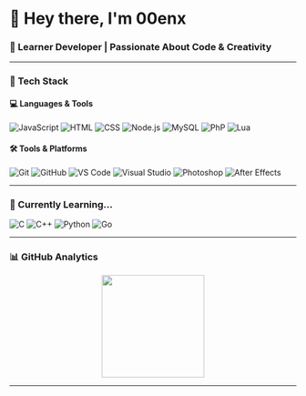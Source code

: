 # 👋 Hey there, I'm 00enx

### 🚀 Learner Developer | Passionate About Code & Creativity

---

### 🧠 Tech Stack 
#### 💻 Languages & Tools
![JavaScript](https://img.shields.io/badge/JavaScript-F7DF1E?style=for-the-badge&logo=javascript&logoColor=black)
![HTML](https://img.shields.io/badge/HTML-E34F26?style=for-the-badge&logo=html5&logoColor=white)
![CSS](https://img.shields.io/badge/CSS-1572B6?style=for-the-badge&logo=css3&logoColor=white)
![Node.js](https://img.shields.io/badge/Node.js-339933?style=for-the-badge&logo=node.js&logoColor=white)
![MySQL](https://img.shields.io/badge/MySQL-4479A1?style=for-the-badge&logo=mysql&logoColor=white)
![PhP](https://img.shields.io/badge/-PHP-3776AB?style=for-the-badge&logo=mysql&logoColor=white)
![Lua](https://img.shields.io/badge/Lua-2C2D72?style=for-the-badge&logo=lua&logoColor=white)

#### 🛠 Tools & Platforms
![Git](https://img.shields.io/badge/Git-F05032?style=for-the-badge&logo=git&logoColor=white)
![GitHub](https://img.shields.io/badge/GitHub-181717?style=for-the-badge&logo=github&logoColor=white)
![VS Code](https://img.shields.io/badge/VS%20Code-007ACC?style=for-the-badge&logo=visual-studio-code&logoColor=white)
![Visual Studio](https://img.shields.io/badge/Visual%20Studio-5C2D91?style=for-the-badge&logo=visual-studio&logoColor=white)
![Photoshop](https://img.shields.io/badge/Photoshop-31A8FF?style=for-the-badge&logo=adobe-photoshop&logoColor=white)
![After Effects](https://img.shields.io/badge/After%20Effects-9999FF?style=for-the-badge&logo=adobe-after-effects&logoColor=white)

---

### 🌱 Currently Learning...
![C](https://img.shields.io/badge/C-00599C?style=for-the-badge&logo=c&logoColor=white)
![C++](https://img.shields.io/badge/C++-00599C?style=for-the-badge&logo=c%2B%2B&logoColor=white)
![Python](https://img.shields.io/badge/Python-3776AB?style=for-the-badge&logo=python&logoColor=white)
![Go](https://img.shields.io/badge/Go-00ADD8?style=for-the-badge&logo=go&logoColor=white)

---

### 📊 GitHub Analytics
<p align="center">
  <img height="180em" src="https://github-readme-stats.vercel.app/api?username=00enx&show_icons=true&theme=radical&hide_border=true&count_private=true" />
</p>

---
